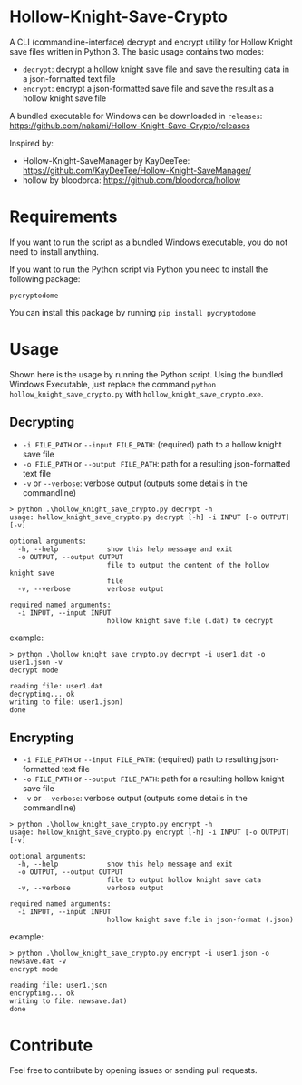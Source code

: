 # Hollow-Knight-Save-Crypto

A CLI (commandline-interface) decrypt and encrypt utility for Hollow Knight save files written in Python 3. The basic usage contains two modes:

- `decrypt`: decrypt a hollow knight save file and save the resulting data in a json-formatted text file
- `encrypt`: encrypt a json-formatted save file and save the result as a hollow knight save file

A bundled executable for Windows can be downloaded in `releases`: https://github.com/nakami/Hollow-Knight-Save-Crypto/releases

Inspired by:

- Hollow-Knight-SaveManager by KayDeeTee: https://github.com/KayDeeTee/Hollow-Knight-SaveManager/
- hollow by bloodorca: https://github.com/bloodorca/hollow

# Requirements

If you want to run the script as a bundled Windows executable, you do not need to install anything.

If you want to run the Python script via Python you need to install the following package:

```
pycryptodome
```

You can install this package by running `pip install pycryptodome`

# Usage

Shown here is the usage by running the Python script. Using the bundled Windows Executable, just replace the command `python hollow_knight_save_crypto.py` with `hollow_knight_save_crypto.exe`.

## Decrypting

- `-i FILE_PATH` or `--input FILE_PATH`: (required) path to a hollow knight save file
- `-o FILE_PATH` or `--output FILE_PATH`: path for a resulting json-formatted text file
- `-v` or `--verbose`: verbose output (outputs some details in the commandline)

```console
> python .\hollow_knight_save_crypto.py decrypt -h
usage: hollow_knight_save_crypto.py decrypt [-h] -i INPUT [-o OUTPUT] [-v]

optional arguments:
  -h, --help            show this help message and exit
  -o OUTPUT, --output OUTPUT
                        file to output the content of the hollow knight save
                        file
  -v, --verbose         verbose output

required named arguments:
  -i INPUT, --input INPUT
                        hollow knight save file (.dat) to decrypt
```

example:

```console
> python .\hollow_knight_save_crypto.py decrypt -i user1.dat -o user1.json -v
decrypt mode

reading file: user1.dat
decrypting... ok
writing to file: user1.json)
done
```

## Encrypting

- `-i FILE_PATH` or `--input FILE_PATH`: (required) path to resulting json-formatted text file
- `-o FILE_PATH` or `--output FILE_PATH`: path for a resulting hollow knight save file
- `-v` or `--verbose`: verbose output (outputs some details in the commandline)

```console
> python .\hollow_knight_save_crypto.py encrypt -h
usage: hollow_knight_save_crypto.py encrypt [-h] -i INPUT [-o OUTPUT] [-v]

optional arguments:
  -h, --help            show this help message and exit
  -o OUTPUT, --output OUTPUT
                        file to output hollow knight save data
  -v, --verbose         verbose output

required named arguments:
  -i INPUT, --input INPUT
                        hollow knight save file in json-format (.json)
```

example:

```console
> python .\hollow_knight_save_crypto.py encrypt -i user1.json -o newsave.dat -v
encrypt mode

reading file: user1.json
encrypting... ok
writing to file: newsave.dat)
done
```

# Contribute

Feel free to contribute by opening issues or sending pull requests.
